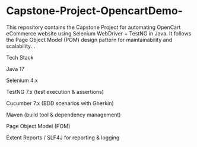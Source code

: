 # Capstone-Project-OpencartDemo-
This repository contains the Capstone Project for automating OpenCart eCommerce website using Selenium WebDriver + TestNG in Java. It follows the Page Object Model (POM) design pattern for maintainability and scalability.
.

 Tech Stack

Java 17

Selenium 4.x

TestNG 7.x (test execution & assertions)

Cucumber 7.x (BDD scenarios with Gherkin)

Maven (build tool & dependency management)

Page Object Model (POM)

Extent Reports / SLF4J for reporting & logging




